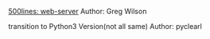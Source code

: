
[500lines: web-server](https://github.com/aosabook/500lines/tree/master/web-server)
Author: Greg Wilson

transition to Python3 Version(not all same)
Author: pyclearl

